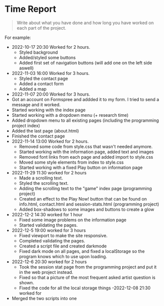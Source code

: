 # Time Report

> Write about what you have done and how long you have worked on each part of the project.

For example: 

- 2022-10-17 20:30 Worked for 2 hours.
  - Styled background
  - Added/styled some buttons
  - Added first set of navigation buttons (will add one on the left side aswell)
- 2022-11-03 16:00 Worked for 3 hours.
  - Styled the contact page
  - Added a contact form
  - Added a map
- 2022-11-07 20:00 Worked for 3 hours.
 - Got an account on Formspree and addded it to my form. I tried to send a message and it worked.
 - Started working with the index page
 - Started working with a dropdown menu (+ research time)
 - Added dropdown menu to all existing pages (including the programming project index)
 - Added the last page (about.html)
 - Finished the contact page
- 2022-11-14 13:00 Worked for 2 hours.
  - Removed some code from style.css that wasn't needed anymore. 
  - Started working with the information page, added text and images
  - Removed font links from each page and added import to style.css
  - Moved some style elements from index to style.css 
  - Started working with a fixed Play button on information page
- 2022-11-29 11:30 worked for 2 hours
  - Made a scrolling text. 
  - Styled the scrolling text.
  - Adding the scrolling text to the "game" index page (programming project)
  - Created an effect to the Play Now! button that can be found on info.html, contact.html and session-stats.html (programming project)
  - Added box-shadows to some images and buttons to create a glow
- 2022-12-2 14:30 worked for 1 hour
  - Fixed some image problems on the information page
  - Started validating the pages.
- 2022-12-5 19:00 worked for 3 hours
  - Fixed viewport to make the site responsive.
  - Completed validating the pages.
  - Created a script file and created darkmode
  - Fixed dark mode on all pages, and fixed a localStorage so the program knows which to use upon loading.
- 2022-12-6 20:30 worked for 2 hours
  - Took the session stat page from the programming project and put it in the web project instead.
  - Fixed so that a picture of the most frequent asked artist question is shown.
  - Fixed the code for all the local storage things
-2022-12-08 21:30 worked for 
 - Merged the two scripts into one